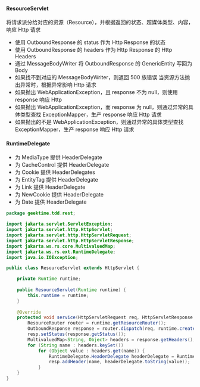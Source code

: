 
#### ResourceServlet
将请求派分给对应的资源（Resource），并根据返回的状态、超媒体类型、内容，响应 Http 请求
- 使用 OutboundResponse 的 status 作为 Http Response 的状态
- 使用 OutboundResponse 的 headers 作为 Http Response 的 Http Headers 
- 通过 MessageBodyWriter 将 OutboundResponse 的 GenericEntity 写回为 Body 
- 如果找不到对应的 MessageBodyWriter，则返回 500 族错误
当资源方法抛出异常时，根据异常影响 Http 请求
- 如果抛出 WebApplicationException，且 response 不为 null，则使用 response 响应 Http
- 如果抛出 WebApplicationException，而 response 为 null，则通过异常的具体类型查找 ExceptionMapper，生产 response 响应 Http 请求
- 如果抛出的不是 WebApplicationException，则通过异常的具体类型查找 ExceptionMapper，生产 response 响应 Http 请求
#### RuntimeDelegate
- 为 MediaType 提供 HeaderDelegate 
- 为 CacheControl 提供 HeaderDelegate 
- 为 Cookie 提供 HeaderDelegates 
- 为 EntityTag 提供 HeaderDelegate 
- 为 Link 提供 HeaderDelegate 
- 为 NewCookie 提供 HeaderDelegate 
- 为 Date 提供 HeaderDelegate
````java
package geektime.tdd.rest;

import jakarta.servlet.ServletException;
import jakarta.servlet.http.HttpServlet;
import jakarta.servlet.http.HttpServletRequest;
import jakarta.servlet.http.HttpServletResponse;
import jakarta.ws.rs.core.MultivaluedMap;
import jakarta.ws.rs.ext.RuntimeDelegate;
import java.io.IOException;

public class ResourceServlet extends HttpServlet {

    private Runtime runtime;
    
    public ResourceServlet(Runtime runtime) {
        this.runtime = runtime;
    }
    
    @Override
    protected void service(HttpServletRequest req, HttpServletResponse resp) throws ServletException, IOException {
        ResourceRouter router = runtime.getResourceRouter();
        OutboundResponse response = router.dispatch(req, runtime.createResourceContext(req, resp));
        resp.setStatus(response.getStatus());
        MultivaluedMap<String, Object> headers = response.getHeaders();
        for (String name : headers.keySet())
            for (Object value : headers.get(name)) {
                RuntimeDelegate.HeaderDelegate headerDelegate = RuntimeDelegate.getInstance().createHeaderDelegate(value.getClass());
                resp.addHeader(name, headerDelegate.toString(value));
            }
    }
}
````